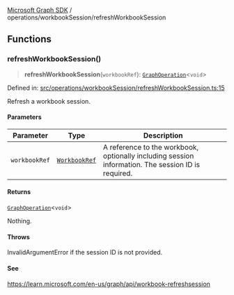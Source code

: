 [Microsoft Graph SDK](../../modules.md) / operations/workbookSession/refreshWorkbookSession

## Functions

### refreshWorkbookSession()

> **refreshWorkbookSession**(`workbookRef`): [`GraphOperation`](../../models/GraphOperation.md#graphoperation)\<`void`\>

Defined in: [src/operations/workbookSession/refreshWorkbookSession.ts:15](https://github.com/Future-Secure-AI/microsoft-graph/blob/6f587d043e8277194e9b2feca914ab2cba9d258d/src/operations/workbookSession/refreshWorkbookSession.ts#L15)

Refresh a workbook session.

#### Parameters

| Parameter | Type | Description |
| ------ | ------ | ------ |
| `workbookRef` | [`WorkbookRef`](../../models/WorkbookRef.md#workbookref) | A reference to the workbook, optionally including session information. The session ID is required. |

#### Returns

[`GraphOperation`](../../models/GraphOperation.md#graphoperation)\<`void`\>

Nothing.

#### Throws

InvalidArgumentError if the session ID is not provided.

#### See

https://learn.microsoft.com/en-us/graph/api/workbook-refreshsession
